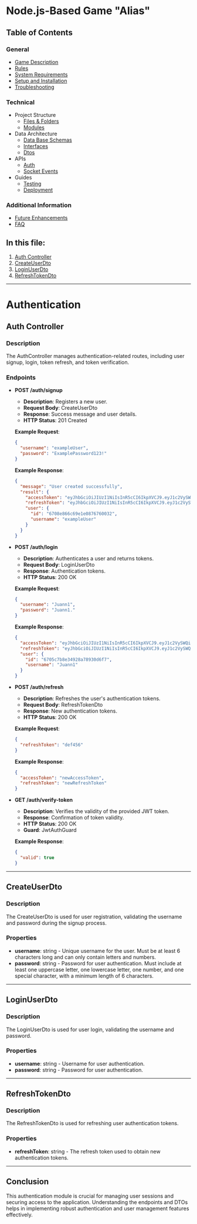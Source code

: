 # Node.js-Based Game "Alias"

## Table of Contents

### General

- [Game Description](../../README.md#game-description)
- [Rules](../../README.md#rules)
- [System Requirements](../../README.md#system-requirements)
- [Setup and Installation](../../README.md#setup-and-installation)
- [Troubleshooting](../../README.md#troubleshooting)

### Technical

- Project Structure
    - [Files & Folders](../project-structure/files-and-folders.md#directory-structure)
    - [Modules](../project-structure/core-modules.md#core-modules)
- Data Architecture
    - [Data Base Schemas](../data-architecture/database-schemas.md#structure)
    - [Interfaces](../data-architecture/interfaces.md#game-interfaces-documentation)
    - [Dtos](../data-architecture/dtos.md#dtos)
- APIs
    - [Auth](#authentication)
    - [Socket Events](socket-events.md#socket-events-documentation)
- Guides
    - [Testing](../guides/testing.md#running-tests-in-nestjs-with-jest)
    - [Deployment](../guides/deployment.md#deploying-a-nestjs-application-to-heroku)

### Additional Information

- [Future Enhancements](../future-enhancements.md#future-enhancements)
- [FAQ](../FAQ.md#faq)

## In this file:

1. [Auth Controller](#auth-controller)
2. [CreateUserDto](#createuserdto)
3. [LoginUserDto](#loginuserdto)
4. [RefreshTokenDto](#refreshtokendto)

---

# Authentication

## Auth Controller

### Description

The AuthController manages authentication-related routes, including user signup, login, token refresh, and token verification.

### Endpoints

- **POST /auth/signup**

  - **Description**: Registers a new user.
  - **Request Body**: CreateUserDto
  - **Response**: Success message and user details.
  - **HTTP Status**: 201 Created

  **Example Request**:

  ```json
  {
    "username": "exampleUser",
    "password": "ExamplePassword123!"
  }
  ```

  **Example Response**:

  ```json
  {
    "message": "User created successfully",
    "result": {
      "accessToken": "eyJhbGciOiJIUzI1NiIsInR5cCI6IkpXVCJ9.eyJ1c2VySWQiOiI2NzA4ZTg2NmM2OWUxZTA4NzY3NjAwMzMiLCJ1c2VyTmFtZSI6Ikp1YW5uMTIiLCJpYXQiOjE3Mjg2MzcwMzAsImV4cCI6MTcyODg5NjIzMH0.xFAbq2ot4kDiKk5A4JFdKIF1fNNrxseCW7ZJp-4egbA",
      "refreshToken": "eyJhbGciOiJIUzI1NiIsInR5cCI6IkpXVCJ9.eyJ1c2VySWQiOiI2NzA4ZTg2NmM2OWUxZTA4NzY3NjAwMzMiLCJ1c2VyTmFtZSI6Ikp1YW5uMTIiLCJpYXQiOjE3Mjg2MzcwMzAsImV4cCI6MTcyOTI0MTgzMH0.CbxRiD_xuT5Gm98rcCPtfFgqvlwn7V6Yv8n5vbFh93c",
      "user": {
        "id": "6708e866c69e1e0876760032",
        "username": "exampleUser"
      }
    }
  }
  ```

- **POST /auth/login**

  - **Description**: Authenticates a user and returns tokens.
  - **Request Body**: LoginUserDto
  - **Response**: Authentication tokens.
  - **HTTP Status**: 200 OK

  **Example Request**:

  ```json
  {
    "username": "Juann1",
    "password": "Juann1."
  }
  ```

  **Example Response**:

  ```json
  {
    "accessToken": "eyJhbGciOiJIUzI1NiIsInR5cCI6IkpXVCJ9.eyJ1c2VySWQiOiI2NzA1YzdiOGUzNDkyOGE3ODkzMGQ2ZjciLCJ1c2VyTmFtZSI6Ikp1YW5uMSIsImlhdCI6MTcyODYzNzA3MiwiZXhwIjoxNzI4ODk2MjcyfQ.UcABxZVJytvxlw8ADR58XEWePVAH-b1bWs6La2rWK6A",
    "refreshToken": "eyJhbGciOiJIUzI1NiIsInR5cCI6IkpXVCJ9.eyJ1c2VySWQiOiI2NzA1YzdiOGUzNDkyOGE3ODkzMGQ2ZjciLCJ1c2VyTmFtZSI6Ikp1YW5uMSIsImlhdCI6MTcyODYzNzA3MiwiZXhwIjoxNzI5MjQxODcyfQ.gN42taR444Y7FxGgRMjj3FYUbAzt56CxNIlVNjPucIQ",
    "user": {
      "id": "6705c7b8e34928a78930d6f7",
      "username": "Juann1"
    }
  }
  ```

- **POST /auth/refresh**

  - **Description**: Refreshes the user's authentication tokens.
  - **Request Body**: RefreshTokenDto
  - **Response**: New authentication tokens.
  - **HTTP Status**: 200 OK

  **Example Request**:

  ```json
  {
    "refreshToken": "def456"
  }
  ```

  **Example Response**:

  ```json
  {
    "accessToken": "newAccessToken",
    "refreshToken": "newRefreshToken"
  }
  ```

- **GET /auth/verify-token**

  - **Description**: Verifies the validity of the provided JWT token.
  - **Response**: Confirmation of token validity.
  - **HTTP Status**: 200 OK
  - **Guard**: JwtAuthGuard

  **Example Response**:

  ```json
  {
    "valid": true
  }
  ```

---

## CreateUserDto

### Description

The CreateUserDto is used for user registration, validating the username and password during the signup process.

### Properties

- **username**: string - Unique username for the user. Must be at least 6 characters long and can only contain letters and numbers.
- **password**: string - Password for user authentication. Must include at least one uppercase letter, one lowercase letter, one number, and one special character, with a minimum length of 6 characters.

---

## LoginUserDto

### Description

The LoginUserDto is used for user login, validating the username and password.

### Properties

- **username**: string - Username for user authentication.
- **password**: string - Password for user authentication.

---

## RefreshTokenDto

### Description

The RefreshTokenDto is used for refreshing user authentication tokens.

### Properties

- **refreshToken**: string - The refresh token used to obtain new authentication tokens.

---

## Conclusion

This authentication module is crucial for managing user sessions and securing access to the application. Understanding the endpoints and DTOs helps in implementing robust authentication and user management features effectively.
